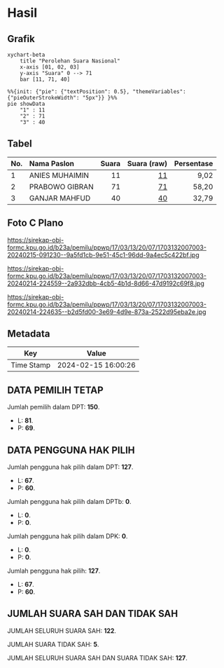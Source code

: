 # Hasil

## Grafik

```mermaid
xychart-beta
    title "Perolehan Suara Nasional"
    x-axis [01, 02, 03]
    y-axis "Suara" 0 --> 71
    bar [11, 71, 40]
```

```mermaid
%%{init: {"pie": {"textPosition": 0.5}, "themeVariables": {"pieOuterStrokeWidth": "5px"}} }%%
pie showData
    "1" : 11
    "2" : 71
    "3" : 40
```

## Tabel

| No. | Nama Paslon    | Suara | Suara (raw) | Persentase |
|:--- |:-------------- | -----:| -----------:| ----------:|
| 1   | ANIES MUHAIMIN | 11    | [11][p-1]   | 9,02       |
| 2   | PRABOWO GIBRAN | 71    | [71][p-2]   | 58,20      |
| 3   | GANJAR MAHFUD  | 40    | [40][p-3]   | 32,79      |


[p-1]: https://github.com/gigit-pemilu/pemilu-2024/blob/main/pilpres/hitung-suara/sub/17-bengkulu/sub/03-bengkulu-utara/sub/13-napal-putih/sub/2007-teluk-anggung/sub/003-tps/sub/paslon-1.txt
[p-2]: https://github.com/gigit-pemilu/pemilu-2024/blob/main/pilpres/hitung-suara/sub/17-bengkulu/sub/03-bengkulu-utara/sub/13-napal-putih/sub/2007-teluk-anggung/sub/003-tps/sub/paslon-2.txt
[p-3]: https://github.com/gigit-pemilu/pemilu-2024/blob/main/pilpres/hitung-suara/sub/17-bengkulu/sub/03-bengkulu-utara/sub/13-napal-putih/sub/2007-teluk-anggung/sub/003-tps/sub/paslon-3.txt

## Foto C Plano

https://sirekap-obj-formc.kpu.go.id/b23a/pemilu/ppwp/17/03/13/20/07/1703132007003-20240215-091230--9a5fd1cb-9e51-45c1-96dd-9a4ec5c422bf.jpg

https://sirekap-obj-formc.kpu.go.id/b23a/pemilu/ppwp/17/03/13/20/07/1703132007003-20240214-224559--2a932dbb-4cb5-4b1d-8d66-47d9192c69f8.jpg

https://sirekap-obj-formc.kpu.go.id/b23a/pemilu/ppwp/17/03/13/20/07/1703132007003-20240214-224635--b2d5fd00-3e69-4d9e-873a-2522d95eba2e.jpg


## Metadata

| Key        | Value               |
| ---------- | ------------------- |
| Time Stamp | 2024-02-15 16:00:26 |


## DATA PEMILIH TETAP

Jumlah pemilih dalam DPT: **150**.
 * L: **81**.
 * P: **69**.

## DATA PENGGUNA HAK PILIH

Jumlah pengguna hak pilih dalam DPT: **127**.
 * L: **67**.
 * P: **60**.

Jumlah pengguna hak pilih dalam DPTb: **0**.
 * L: **0**.
 * P: **0**.

Jumlah pengguna hak pilih dalam DPK: **0**.
 * L: **0**.
 * P: **0**.

Jumlah pengguna hak pilih: **127**.
 * L: **67**.
 * P: **60**.

## JUMLAH SUARA SAH DAN TIDAK SAH

JUMLAH SELURUH SUARA SAH: **122**.

JUMLAH SUARA TIDAK SAH: **5**.

JUMLAH SELURUH SUARA SAH DAN SUARA TIDAK SAH: **127**.


